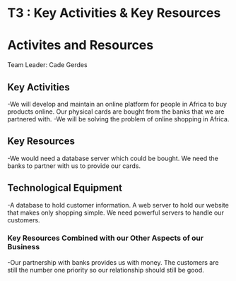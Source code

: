 # T3 : Key Activities & Key Resources

# Activites and Resources

Team Leader: Cade Gerdes

## Key Activities 
-We will develop and maintain an online platform for people in Africa to buy products online. Our physical cards are bought from the banks 
that we are partnered with. 
-We will be solving the problem of online shopping in Africa.

## Key Resources
-We would need a database server which could be bought. We need the banks to partner with us to provide our cards. 


## Technological Equipment
-A database to hold customer information. A web server to hold our website that makes only shopping simple. We need powerful servers to handle
our customers.


### Key Resources Combined with our Other Aspects of our Business
-Our partnership with banks provides us with money. The customers are still the number one priority so our relationship should still be good.
